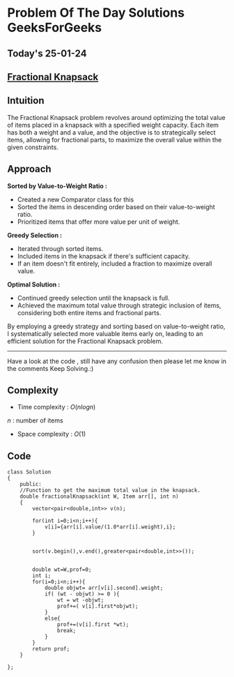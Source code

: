 #  Problem Of The Day Solutions GeeksForGeeks

## Today's 25-01-24 
## [Fractional Knapsack](https://www.geeksforgeeks.org/problems/fractional-knapsack-1587115620/1)

## Intuition

The Fractional Knapsack problem revolves around optimizing the total value of items placed in a knapsack with a specified weight capacity. Each item has both a weight and a value, and the objective is to strategically select items, allowing for fractional parts, to maximize the overall value within the given constraints.


## Approach

**Sorted by Value-to-Weight Ratio :**
   - Created a new Comparator class for this
   - Sorted the items in descending order based on their value-to-weight ratio.
   - Prioritized items that offer more value per unit of weight.

**Greedy Selection :**
   - Iterated through sorted items.
   - Included items in the knapsack if there's sufficient capacity.
   - If an item doesn't fit entirely, included a fraction to maximize overall value.

**Optimal Solution :**
   - Continued greedy selection until the knapsack is full.
   - Achieved the maximum total value through strategic inclusion of items, considering both entire items and fractional parts.

By employing a greedy strategy and sorting based on value-to-weight ratio, I systematically selected more valuable items early on, leading to an efficient solution for the Fractional Knapsack problem.

---
Have a look at the code , still have any confusion then please let me know in the comments
Keep Solving.:)

## Complexity
- Time complexity : $O(nlogn)$
<!-- Add your time complexity here, e.g. $$O())$$ -->
$n$ : number of items

- Space complexity : $O(1)$
<!-- Add your space complexity here, e.g. $$O(n)$$ -->

## Code 
```
class Solution
{
    public:
    //Function to get the maximum total value in the knapsack.
    double fractionalKnapsack(int W, Item arr[], int n)
    {
        vector<pair<double,int>> v(n);

        for(int i=0;i<n;i++){
            v[i]={arr[i].value/(1.0*arr[i].weight),i};
        }


        sort(v.begin(),v.end(),greater<pair<double,int>>());


        double wt=W,prof=0;
        int i;
        for(i=0;i<n;i++){
            double objwt= arr[v[i].second].weight;
            if( (wt - objwt) >= 0 ){
                wt = wt -objwt;
                prof+=( v[i].first*objwt);
            }
            else{
                prof+=(v[i].first *wt);
                break;
            }
        }
        return prof;
    }
        
};

```

